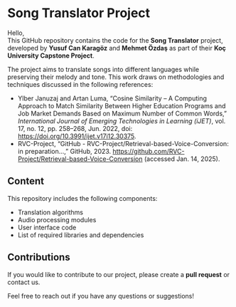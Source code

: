 # Song Translator Project

Hello,  
This GitHub repository contains the code for the **Song Translator** project, developed by **Yusuf Can Karagöz** and **Mehmet Özdaş** as part of their **Koç University Capstone Project**.

The project aims to translate songs into different languages while preserving their melody and tone. This work draws on methodologies and techniques discussed in the following references:  
- Ylber Januzaj and Artan Luma, “Cosine Similarity – A Computing Approach to Match Similarity Between Higher Education Programs and Job Market Demands Based on Maximum Number of Common Words,” *International Journal of Emerging Technologies in Learning (iJET)*, vol. 17, no. 12, pp. 258–268, Jun. 2022, doi: https://doi.org/10.3991/ijet.v17i12.30375.  
- RVC-Project, “GitHub - RVC-Project/Retrieval-based-Voice-Conversion: in preparation...,” GitHub, 2023. https://github.com/RVC-Project/Retrieval-based-Voice-Conversion (accessed Jan. 14, 2025).  

## Content

This repository includes the following components:
- Translation algorithms
- Audio processing modules
- User interface code
- List of required libraries and dependencies

## Contributions

If you would like to contribute to our project, please create a **pull request** or contact us.

Feel free to reach out if you have any questions or suggestions!  
